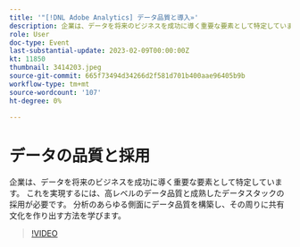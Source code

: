 ```yaml
---
title: '"[!DNL Adobe Analytics] データ品質と導入»'
description: 企業は、データを将来のビジネスを成功に導く重要な要素として特定しています。 これを実現するには、高レベルのデータ品質と成熟したデータスタックの採用が必要です。 分析のあらゆる側面にデータ品質を構築し、その周りに共有文化を作り出す方法を学びます。
role: User
doc-type: Event
last-substantial-update: 2023-02-09T00:00:00Z
kt: 11850
thumbnail: 3414203.jpeg
source-git-commit: 665f73494d34266d2f581d701b400aae96405b9b
workflow-type: tm+mt
source-wordcount: '107'
ht-degree: 0%

---
```



# データの品質と採用

企業は、データを将来のビジネスを成功に導く重要な要素として特定しています。 これを実現するには、高レベルのデータ品質と成熟したデータスタックの採用が必要です。 分析のあらゆる側面にデータ品質を構築し、その周りに共有文化を作り出す方法を学びます。

>[!VIDEO](https://video.tv.adobe.com/v/3414203/?quality=12&learn=on)

